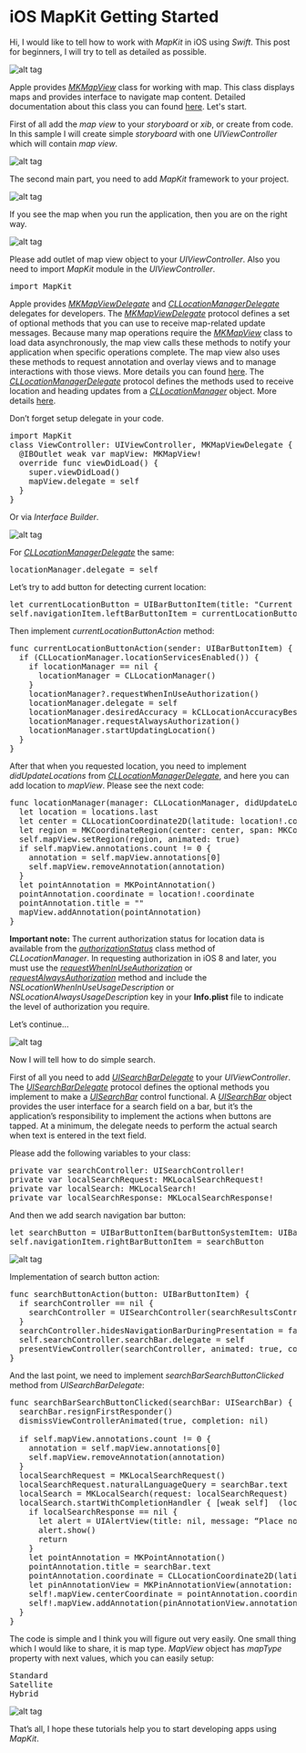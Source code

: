 # iOS MapKit Getting Started

Hi, I would like to tell how to work with <i>MapKit</i> in iOS using <i>Swift</i>. This post for beginners, I will try to tell as detailed as possible.

![alt tag](https://raw.github.com/maximbilan/iOS-MapKit-Tutorial/master/images/1.png)

Apple provides <i><a href="https://developer.apple.com/library/ios/documentation/MapKit/Reference/MKMapView_Class/index.html#//apple_ref/occ/cl/MKMapView">MKMapView</a></i> class for working with map. This class displays maps and provides interface to navigate map content. Detailed documentation about this class you can found <a href="https://developer.apple.com/library/mac/documentation/MapKit/Reference/MKMapView_Class/">here</a>. Let's start.

First of all add the <i>map view</i> to your <i>storyboard</i> or <i>xib</i>, or create from code. In this sample I will create simple <i>storyboard</i> with one <i>UIViewController</i> which will contain <i>map view</i>.

![alt tag](https://raw.github.com/maximbilan/iOS-MapKit-Tutorial/master/images/2.png)

The second main part, you need to add <i>MapKit</i> framework to your project.

![alt tag](https://raw.github.com/maximbilan/iOS-MapKit-Tutorial/master/images/3.png)

If you see the map when you run the application, then you are on the right way.

![alt tag](https://raw.github.com/maximbilan/iOS-MapKit-Tutorial/master/images/4.png)

Please add outlet of map view object to your <i>UIViewController</i>. Also you need to import <i>MapKit</i> module in the <i>UIViewController</i>.

<pre>
import MapKit
</pre>

Apple provides <i><a href="https://developer.apple.com/library/ios/documentation/MapKit/Reference/MKMapViewDelegate_Protocol/">MKMapViewDelegate</a></i> and <i><a href="https://developer.apple.com/library/ios/documentation/CoreLocation/Reference/CLLocationManagerDelegate_Protocol/">CLLocationManagerDelegate</a></i> delegates for developers. The <i><a href="https://developer.apple.com/library/ios/documentation/MapKit/Reference/MKMapViewDelegate_Protocol/">MKMapViewDelegate</a></i> protocol defines a set of optional methods that you can use to receive map-related update messages. Because many map operations require the <i><a href="https://developer.apple.com/library/ios/documentation/MapKit/Reference/MKMapView_Class/index.html#//apple_ref/occ/cl/MKMapView">MKMapView</a></i> class to load data asynchronously, the map view calls these methods to notify your application when specific operations complete. The map view also uses these methods to request annotation and overlay views and to manage interactions with those views. More details you can found <a href="https://developer.apple.com/library/ios/documentation/MapKit/Reference/MKMapViewDelegate_Protocol/">here</a>. The <i><a href="https://developer.apple.com/library/ios/documentation/CoreLocation/Reference/CLLocationManagerDelegate_Protocol/">CLLocationManagerDelegate</a></i> protocol defines the methods used to receive location and heading updates from a <i><a href="https://developer.apple.com/library/ios/documentation/CoreLocation/Reference/CLLocationManager_Class/index.html#//apple_ref/occ/cl/CLLocationManager">CLLocationManager</a></i> object. More details <a href="https://developer.apple.com/library/ios/documentation/CoreLocation/Reference/CLLocationManagerDelegate_Protocol/">here</a>.

Don’t forget setup delegate in your code.

<pre>
import MapKit
class ViewController: UIViewController, MKMapViewDelegate {
  @IBOutlet weak var mapView: MKMapView!
  override func viewDidLoad() {
    super.viewDidLoad()
    mapView.delegate = self
  }
}
</pre>

Or via <i>Interface Builder</i>.

![alt tag](https://raw.github.com/maximbilan/iOS-MapKit-Tutorial/master/images/5.png)

For <i><a href="https://developer.apple.com/library/ios/documentation/CoreLocation/Reference/CLLocationManagerDelegate_Protocol/">CLLocationManagerDelegate</a></i> the same:

<pre>
locationManager.delegate = self
</pre>

Let’s try to add button for detecting current location:

<pre>
let currentLocationButton = UIBarButtonItem(title: "Current Location", style: UIBarButtonItemStyle.Plain, target: self, action: "currentLocationButtonAction:")
self.navigationItem.leftBarButtonItem = currentLocationButton
</pre>

Then implement <i>currentLocationButtonAction</i> method:

<pre>
func currentLocationButtonAction(sender: UIBarButtonItem) {
  if (CLLocationManager.locationServicesEnabled()) {
    if locationManager == nil {
      locationManager = CLLocationManager()
    }
    locationManager?.requestWhenInUseAuthorization()
    locationManager.delegate = self
    locationManager.desiredAccuracy = kCLLocationAccuracyBest
    locationManager.requestAlwaysAuthorization()
    locationManager.startUpdatingLocation()
  }
}
</pre>

After that when you requested location, you need to implement <i>didUpdateLocations</i> from <i><a href="https://developer.apple.com/library/ios/documentation/CoreLocation/Reference/CLLocationManagerDelegate_Protocol/">CLLocationManagerDelegate</a></i>, and here you can add location to <i>mapView</i>. Please see the next code:

<pre>
func locationManager(manager: CLLocationManager, didUpdateLocations locations: [CLLocation]) {
  let location = locations.last
  let center = CLLocationCoordinate2D(latitude: location!.coordinate.latitude, longitude: location!.coordinate.longitude)
  let region = MKCoordinateRegion(center: center, span: MKCoordinateSpan(latitudeDelta: 0.01, longitudeDelta: 0.01))
  self.mapView.setRegion(region, animated: true)
  if self.mapView.annotations.count != 0 {
    annotation = self.mapView.annotations[0]
    self.mapView.removeAnnotation(annotation)
  }
  let pointAnnotation = MKPointAnnotation()
  pointAnnotation.coordinate = location!.coordinate
  pointAnnotation.title = ""
  mapView.addAnnotation(pointAnnotation)
}
</pre>

<b>Important note:</b> The current authorization status for location data is available from the <i><a href="https://developer.apple.com/library/ios/documentation/CoreLocation/Reference/CLLocationManager_Class/index.html#//apple_ref/occ/clm/CLLocationManager/authorizationStatus">authorizationStatus</a></i> class method of <i>CLLocationManager</i>. In requesting authorization in iOS 8 and later, you must use the <i><a href="https://developer.apple.com/library/ios/documentation/CoreLocation/Reference/CLLocationManager_Class/index.html#//apple_ref/occ/instm/CLLocationManager/requestWhenInUseAuthorization">requestWhenInUseAuthorization</a></i> or <i><a href="https://developer.apple.com/library/ios/documentation/CoreLocation/Reference/CLLocationManager_Class/index.html#//apple_ref/occ/instm/CLLocationManager/requestAlwaysAuthorization">requestAlwaysAuthorization</a></i> method and include the <i>NSLocationWhenInUseUsageDescription</i> or <i>NSLocationAlwaysUsageDescription</i> key in your <b>Info.plist</b> file to indicate the level of authorization you require.

Let’s continue…

![alt tag](https://raw.github.com/maximbilan/iOS-MapKit-Tutorial/master/images/6.png)

Now I will tell how to do simple search.

First of all you need to add <i><a href="https://developer.apple.com/library/tvos/documentation/UIKit/Reference/UISearchBarDelegate_Protocol/index.html">UISearchBarDelegate</a></i> to your <i>UIViewController</i>. The <i><a href="https://developer.apple.com/library/tvos/documentation/UIKit/Reference/UISearchBarDelegate_Protocol/index.html">UISearchBarDelegate</a></i> protocol defines the optional methods you implement to make a <i><a href="https://developer.apple.com/library/tvos/documentation/UIKit/Reference/UISearchBar_Class/index.html#//apple_ref/occ/cl/UISearchBar">UISearchBar</a></i> control functional. A <i><a href="https://developer.apple.com/library/tvos/documentation/UIKit/Reference/UISearchBar_Class/index.html#//apple_ref/occ/cl/UISearchBar">UISearchBar</a></i> object provides the user interface for a search field on a bar, but it’s the application’s responsibility to implement the actions when buttons are tapped. At a minimum, the delegate needs to perform the actual search when text is entered in the text field.

Please add the following variables to your class:

<pre>
private var searchController: UISearchController!
private var localSearchRequest: MKLocalSearchRequest!
private var localSearch: MKLocalSearch!
private var localSearchResponse: MKLocalSearchResponse!
</pre>

And then we add search navigation bar button:

<pre>
let searchButton = UIBarButtonItem(barButtonSystemItem: UIBarButtonSystemItem.Search, target: self, action: "searchButtonAction:")
self.navigationItem.rightBarButtonItem = searchButton
</pre>

![alt tag](https://raw.github.com/maximbilan/iOS-MapKit-Tutorial/master/images/7.png)

Implementation of search button action:

<pre>
func searchButtonAction(button: UIBarButtonItem) {
  if searchController == nil {
    searchController = UISearchController(searchResultsController: nil)
  }
  searchController.hidesNavigationBarDuringPresentation = false
  self.searchController.searchBar.delegate = self
  presentViewController(searchController, animated: true, completion: nil)
}
</pre>

And the last point, we need to implement <i>searchBarSearchButtonClicked</i> method from <i>UISearchBarDelegate</i>:

<pre>
func searchBarSearchButtonClicked(searchBar: UISearchBar) {
  searchBar.resignFirstResponder()
  dismissViewControllerAnimated(true, completion: nil)
  
  if self.mapView.annotations.count != 0 {
    annotation = self.mapView.annotations[0]
    self.mapView.removeAnnotation(annotation)
  }
  localSearchRequest = MKLocalSearchRequest()
  localSearchRequest.naturalLanguageQuery = searchBar.text
  localSearch = MKLocalSearch(request: localSearchRequest)
  localSearch.startWithCompletionHandler { [weak self]  (localSearchResponse, error) -> Void in
    if localSearchResponse == nil {
      let alert = UIAlertView(title: nil, message: “Place not found”, delegate: self, cancelButtonTitle: “Try again”)
      alert.show()
      return
    }
    let pointAnnotation = MKPointAnnotation()
    pointAnnotation.title = searchBar.text
    pointAnnotation.coordinate = CLLocationCoordinate2D(latitude:     localSearchResponse!.boundingRegion.center.latitude, longitude: localSearchResponse!.boundingRegion.center.longitude)
    let pinAnnotationView = MKPinAnnotationView(annotation: pointAnnotation, reuseIdentifier: nil)
    self!.mapView.centerCoordinate = pointAnnotation.coordinate
    self!.mapView.addAnnotation(pinAnnotationView.annotation!)
  }
}
</pre>

The code is simple and I think you will figure out very easily. One small thing which I would like to share, it is map type. <i>MapView</i> object has <i>mapType</i> property with next values, which you can easily setup:

<pre>
Standard
Satellite
Hybrid
</pre>

![alt tag](https://raw.github.com/maximbilan/iOS-MapKit-Tutorial/master/images/8.png)

That’s all, I hope these tutorials help you to start developing apps using <i>MapKit</i>.

